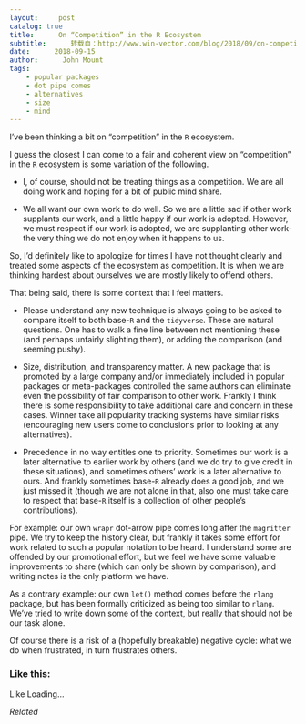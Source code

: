 ```yaml
---
layout:     post
catalog: true
title:      On “Competition” in the R Ecosystem
subtitle:      转载自：http://www.win-vector.com/blog/2018/09/on-competition-in-the-r-ecosystem/
date:      2018-09-15
author:      John Mount
tags:
    - popular packages
    - dot pipe comes
    - alternatives
    - size
    - mind
---
```


I’ve been thinking a bit on “competition” in the `R` ecosystem.




I guess the closest I can come to a fair and coherent view on “competition” in the `R` ecosystem is some variation of the following.

- I, of course, should not be treating things as a competition. We are all doing work and hoping for a bit of public mind share.

- We all want our own work to do well. So we are a little sad if other work supplants our work, and a little happy if our work is adopted. However, we must respect if our work is adopted, we are supplanting other work- the very thing we do not enjoy when it happens to us.



So, I’d definitely like to apologize for times I have not thought clearly and treated some aspects of the ecosystem as competition. It is when we are thinking hardest about ourselves we are mostly likely to offend others.

That being said, there is some context that I feel matters.

- Please understand any new technique is always going to be asked to compare itself to both base-`R` and the `tidyverse`. These are natural questions. One has to walk a fine line between not mentioning these (and perhaps unfairly slighting them), or adding the comparison (and seeming pushy).

- Size, distribution, and transparency matter. A new package that is promoted by a large company and/or immediately included in popular packages or meta-packages controlled the same authors can eliminate even the possibility of fair comparison to other work. Frankly I think there is some responsibility to take additional care and concern in these cases. Winner take all popularity tracking systems have similar risks (encouraging new users come to conclusions prior to looking at any alternatives).

- Precedence in no way entitles one to priority. Sometimes our work is a later alternative to earlier work by others (and we do try to give credit in these situations), and sometimes others’ work is a later alternative to ours. And frankly sometimes base-`R` already does a good job, and we just missed it (though we are not alone in that, also one must take care to respect that base-`R` itself is a collection of other people’s contributions).


For example: our own `wrapr` dot-arrow pipe comes long after the `magritter` pipe. We try to keep the history clear, but frankly it takes some effort for work related to such a popular notation to be heard. I understand some are offended by our promotional effort, but we feel we have some valuable improvements to share (which can only be shown by comparison), and writing notes is the only platform we have.

As a contrary example: our own `let()` method comes before the `rlang` package, but has been formally criticized as being too similar to `rlang`. We’ve tried to write down some of the context, but really that should not be our task alone.

Of course there is a risk of a (hopefully breakable) negative cycle: what we do when frustrated, in turn frustrates others.

### Like this:

Like Loading...


*Related*

